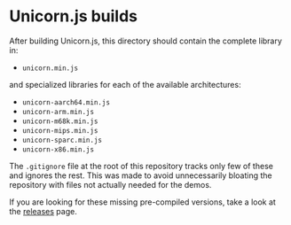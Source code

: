 Unicorn.js builds
=================

After building Unicorn.js, this directory should contain the complete library in:

* `unicorn.min.js`

and specialized libraries for each of the available architectures:

* `unicorn-aarch64.min.js`
* `unicorn-arm.min.js`
* `unicorn-m68k.min.js`
* `unicorn-mips.min.js`
* `unicorn-sparc.min.js`
* `unicorn-x86.min.js`

The `.gitignore` file at the root of this repository tracks only few of these and ignores the rest. This was made to avoid unnecessarily bloating the repository with files not actually needed for the demos.

If you are looking for these missing pre-compiled versions, take a look at the [releases](https://github.com/AlexAltea/unicorn.js/releases) page.
